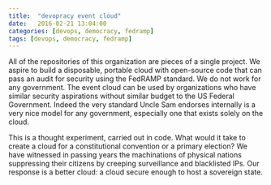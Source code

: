 ```yaml
---
title:  "devopracy event cloud"
date:   2016-02-21 13:04:00
categories: [devops, democracy, fedramp]
tags: [devops, democracy, fedramp]
---
```


All of the repositories of this organization are pieces of a single project. We aspire to build a disposable, portable cloud with open-source code that can pass an audit for security using the FedRAMP standard. We do not work for any government. The event cloud can be used by organizations who have similar security aspirations without similar budget to the US Federal Government. Indeed the very standard Uncle Sam endorses internally is a very nice model for any government, especially one that exists solely on the cloud.

This is a thought experiment, carried out in code. What would it take to create a cloud for a constitutional convention or a primary election? We have witnessed in passing years the machinations of physical nations suppressing their citizens by creeping surveillance and blacklisted IPs. Our response is a better cloud: a cloud secure enough to host a sovereign state.
